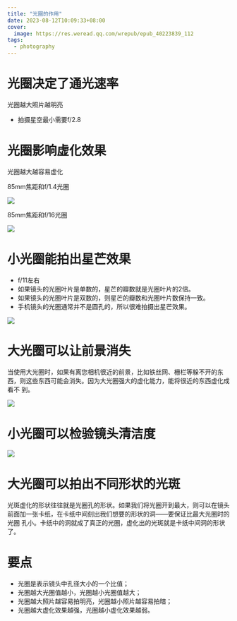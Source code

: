 ```yaml
---
title: "光圈的作用"
date: 2023-08-12T10:09:33+08:00
cover:
  image: https://res.weread.qq.com/wrepub/epub_40223839_112
tags:
  - photography
---
```


# 光圈决定了通光速率

光圈越大照片越明亮

- 拍摄星空最小需要f/2.8

# 光圈影响虚化效果

光圈越大越容易虚化

85mm焦距和f/1.4光圈

![](https://res.weread.qq.com/wrepub/epub_40223839_100)

85mm焦距和f/16光圈

![](https://res.weread.qq.com/wrepub/epub_40223839_101)

# 小光圈能拍出星芒效果

- f/11左右
- 如果镜头的光圈叶片是单数的，星芒的瓣数就是光圈叶片的2倍。
- 如果镜头的光圈叶片是双数的，则星芒的瓣数和光圈叶片数保持一致。
- 手机镜头的光圈通常并不是圆孔的，所以很难拍摄出星芒效果。

![](https://res.weread.qq.com/wrepub/epub_40223839_103)

# 大光圈可以让前景消失

当使用大光圈时，如果有离您相机很近的前景，比如铁丝网、栅栏等躲不开的东西，则这些东西可能会消失。因为大光圈强大的虚化能力，能将很近的东西虚化成看不
到。

![](https://res.weread.qq.com/wrepub/epub_40223839_104)

# 小光圈可以检验镜头清洁度

![](https://res.weread.qq.com/wrepub/epub_40223839_105)

# 大光圈可以拍出不同形状的光斑

光斑虚化的形状往往就是光圈孔的形状。如果我们将光圈开到最大，则可以在镜头前面加一张卡纸，在卡纸中间刻出我们想要的形状的洞——要保证比最大光圈时的光圈
孔小。卡纸中的洞就成了真正的光圈，虚化出的光斑就是卡纸中间洞的形状了。

# 要点

- 光圈是表示镜头中孔径大小的一个比值；
- 光圈越大光圈值越小，光圈越小光圈值越大；
- 光圈越大照片越容易拍明亮，光圈越小照片越容易拍暗；
- 光圈越大虚化效果越强，光圈越小虚化效果越弱。
